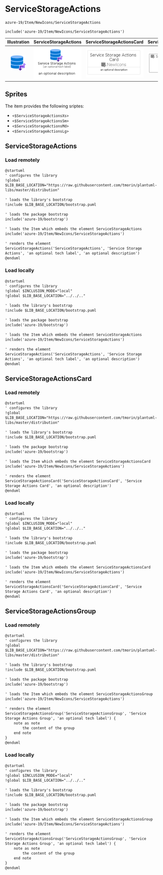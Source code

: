 # ServiceStorageActions


```text
azure-19/Item/NewIcons/ServiceStorageActions
```

```text
include('azure-19/Item/NewIcons/ServiceStorageActions')
```



| Illustration | ServiceStorageActions | ServiceStorageActionsCard | ServiceStorageActionsGroup |
| :---: | :---: | :---: | :---: |
| ![illustration for Illustration](../../../azure-19/Item/NewIcons/ServiceStorageActions.png) | ![illustration for ServiceStorageActions](../../../azure-19/Item/NewIcons/ServiceStorageActions.Local.png) | ![illustration for ServiceStorageActionsCard](../../../azure-19/Item/NewIcons/ServiceStorageActionsCard.Local.png) | ![illustration for ServiceStorageActionsGroup](../../../azure-19/Item/NewIcons/ServiceStorageActionsGroup.Local.png) |



## Sprites
The item provides the following sriptes:

- `<$ServiceStorageActionsXs>`
- `<$ServiceStorageActionsSm>`
- `<$ServiceStorageActionsMd>`
- `<$ServiceStorageActionsLg>`





## ServiceStorageActions

### Load remotely
```plantuml
@startuml
' configures the library
!global $LIB_BASE_LOCATION="https://raw.githubusercontent.com/tmorin/plantuml-libs/master/distribution"

' loads the library's bootstrap
!include $LIB_BASE_LOCATION/bootstrap.puml

' loads the package bootstrap
include('azure-19/bootstrap')

' loads the Item which embeds the element ServiceStorageActions
include('azure-19/Item/NewIcons/ServiceStorageActions')

' renders the element
ServiceStorageActions('ServiceStorageActions', 'Service Storage Actions', 'an optional tech label', 'an optional description')
@enduml
```

### Load locally
```plantuml
@startuml
' configures the library
!global $INCLUSION_MODE="local"
!global $LIB_BASE_LOCATION="../../.."

' loads the library's bootstrap
!include $LIB_BASE_LOCATION/bootstrap.puml

' loads the package bootstrap
include('azure-19/bootstrap')

' loads the Item which embeds the element ServiceStorageActions
include('azure-19/Item/NewIcons/ServiceStorageActions')

' renders the element
ServiceStorageActions('ServiceStorageActions', 'Service Storage Actions', 'an optional tech label', 'an optional description')
@enduml
```

## ServiceStorageActionsCard

### Load remotely
```plantuml
@startuml
' configures the library
!global $LIB_BASE_LOCATION="https://raw.githubusercontent.com/tmorin/plantuml-libs/master/distribution"

' loads the library's bootstrap
!include $LIB_BASE_LOCATION/bootstrap.puml

' loads the package bootstrap
include('azure-19/bootstrap')

' loads the Item which embeds the element ServiceStorageActionsCard
include('azure-19/Item/NewIcons/ServiceStorageActions')

' renders the element
ServiceStorageActionsCard('ServiceStorageActionsCard', 'Service Storage Actions Card', 'an optional description')
@enduml
```

### Load locally
```plantuml
@startuml
' configures the library
!global $INCLUSION_MODE="local"
!global $LIB_BASE_LOCATION="../../.."

' loads the library's bootstrap
!include $LIB_BASE_LOCATION/bootstrap.puml

' loads the package bootstrap
include('azure-19/bootstrap')

' loads the Item which embeds the element ServiceStorageActionsCard
include('azure-19/Item/NewIcons/ServiceStorageActions')

' renders the element
ServiceStorageActionsCard('ServiceStorageActionsCard', 'Service Storage Actions Card', 'an optional description')
@enduml
```

## ServiceStorageActionsGroup

### Load remotely
```plantuml
@startuml
' configures the library
!global $LIB_BASE_LOCATION="https://raw.githubusercontent.com/tmorin/plantuml-libs/master/distribution"

' loads the library's bootstrap
!include $LIB_BASE_LOCATION/bootstrap.puml

' loads the package bootstrap
include('azure-19/bootstrap')

' loads the Item which embeds the element ServiceStorageActionsGroup
include('azure-19/Item/NewIcons/ServiceStorageActions')

' renders the element
ServiceStorageActionsGroup('ServiceStorageActionsGroup', 'Service Storage Actions Group', 'an optional tech label') {
    note as note
        the content of the group
    end note
}
@enduml
```

### Load locally
```plantuml
@startuml
' configures the library
!global $INCLUSION_MODE="local"
!global $LIB_BASE_LOCATION="../../.."

' loads the library's bootstrap
!include $LIB_BASE_LOCATION/bootstrap.puml

' loads the package bootstrap
include('azure-19/bootstrap')

' loads the Item which embeds the element ServiceStorageActionsGroup
include('azure-19/Item/NewIcons/ServiceStorageActions')

' renders the element
ServiceStorageActionsGroup('ServiceStorageActionsGroup', 'Service Storage Actions Group', 'an optional tech label') {
    note as note
        the content of the group
    end note
}
@enduml
```

